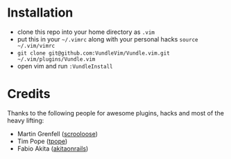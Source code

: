 Installation
=====

* clone this repo into your home directory as `.vim`
* put this in your `~/.vimrc` along with your personal hacks `source ~/.vim/vimrc`
* `git clone git@github.com:VundleVim/Vundle.vim.git ~/.vim/plugins/Vundle.vim`
* open vim and run `:VundleInstall`

Credits
=======

Thanks to the following people for awesome plugins, hacks and most of the heavy lifting:

* Martin Grenfell ([scrooloose](http://github.com/scrooloose))
* Tim Pope ([tpope](http://github.com/tpope))
* Fabio Akita ([akitaonrails](http://github.com/akitaonrails))

